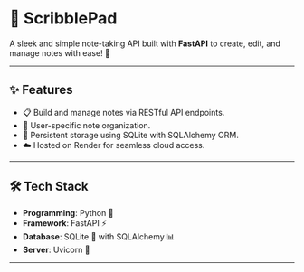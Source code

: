 # 📝 ScribblePad

A sleek and simple note-taking API built with **FastAPI** to create, edit, and manage notes with ease! 🚀

---

## ✨ Features

- 📋 Build and manage notes via RESTful API endpoints.
- 👤 User-specific note organization.
- 💾 Persistent storage using SQLite with SQLAlchemy ORM.
- ☁️ Hosted on Render for seamless cloud access.

---

## 🛠️ Tech Stack

- **Programming**: Python 🐍  
- **Framework**: FastAPI ⚡  
- **Database**: SQLite 💾 with SQLAlchemy 📊  
- **Server**: Uvicorn 🌟  

---

